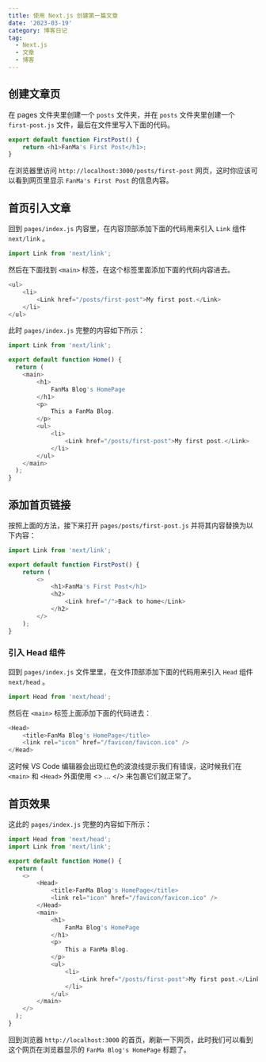 ```yaml
---
title: 使用 Next.js 创建第一篇文章
date: '2023-03-19'
category: 博客日记
tag:
  - Next.js
  - 文章
  - 博客
---
```


## 创建文章页

在 pages 文件夹里创建一个 `posts` 文件夹，并在 `posts` 文件夹里创建一个 `first-post.js`  文件，最后在文件里写入下面的代码。

```js
export default function FirstPost() {
    return <h1>FanMa's First Post</h1>;
}
```

在浏览器里访问 `http://localhost:3000/posts/first-post` 网页，这时你应该可以看到网页里显示 `FanMa's First Post` 的信息内容。

## 首页引入文章

回到 `pages/index.js` 内容里，在内容顶部添加下面的代码用来引入 `Link` 组件 `next/link` 。

```ts
import Link from 'next/link';
```

然后在下面找到 `<main>` 标签，在这个标签里面添加下面的代码内容进去。

```js
<ul>
    <li>
        <Link href="/posts/first-post">My first post.</Link>
    </li>
</ul>
```

此时 `pages/index.js` 完整的内容如下所示：

```js
import Link from 'next/link';

export default function Home() {
  return (
    <main>
        <h1>
            FanMa Blog's HomePage
        </h1>
        <p>
            This a FanMa Blog.
        </p>
        <ul>
            <li>
                <Link href="/posts/first-post">My first post.</Link>
            </li>
        </ul>
    </main>
  );
}
```

## 添加首页链接

按照上面的方法，接下来打开 `pages/posts/first-post.js` 并将其内容替换为以下内容：

```js
import Link from 'next/link';

export default function FirstPost() {
    return (
        <>
            <h1>FanMa's First Post</h1>
            <h2>
                <Link href="/">Back to home</Link>
            </h2>
        </>
    );
}
```

### 引入 Head 组件

回到 `pages/index.js` 文件里里，在文件顶部添加下面的代码用来引入 `Head` 组件 `next/head` 。

```js
import Head from 'next/head';
```

然后在 `<main>` 标签上面添加下面的代码进去：

```js
<Head>
    <title>FanMa Blog's HomePage</title>
    <link rel="icon" href="/favicon/favicon.ico" />
</Head>
```

这时候 VS Code 编辑器会出现红色的波浪线提示我们有错误，这时候我们在 `<main>` 和 `<Head>` 外面使用 <> ... </> 来包裹它们就正常了。

## 首页效果

这此的 `pages/index.js` 完整的内容如下所示：

```js
import Head from 'next/head';
import Link from 'next/link';

export default function Home() {
  return (
    <>
        <Head>
            <title>FanMa Blog's HomePage</title>
            <link rel="icon" href="/favicon/favicon.ico" />
        </Head>
        <main>
            <h1>
                FanMa Blog's HomePage
            </h1>
            <p>
                This a FanMa Blog.
            </p>
            <ul>
                <li>
                    <Link href="/posts/first-post">My first post.</Link>
                </li>
            </ul>
        </main>
    </>
  );
}
```
回到浏览器 `http://localhost:3000` 的首页，刷新一下网页，此时我们可以看到这个网页在浏览器显示的 `FanMa Blog's HomePage` 标题了。
